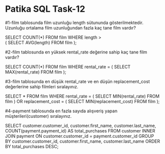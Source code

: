 # Patika SQL Task-12


#1-film tablosunda film uzunluğu length sütununda gösterilmektedir. Uzunluğu ortalama film uzunluğundan fazla kaç tane film vardır?

SELECT COUNT(*) FROM film
WHERE length >  
(
    SELECT AVG(length) FROM film
);


#2-film tablosunda en yüksek rental_rate değerine sahip kaç tane film vardır?


SELECT COUNT(*) FROM film
WHERE rental_rate = 
(
    SELECT MAX(rental_rate) FROM film
);


#3-film tablosunda en düşük rental_rate ve en düşün replacement_cost değerlerine sahip filmleri sıralayınız.


SELECT * FROM film 
WHERE rental_rate = (
    SELECT MIN(rental_rate) FROM film
) OR replacement_cost = (
    SELECT MIN(replacement_cost) FROM film
);



#4-payment tablosunda en fazla sayıda alışveriş yapan müşterileri(customer) sıralayınız.



SELECT
    customer.customer_id,
    customer.first_name,
    customer.last_name,
    COUNT(payment.payment_id) AS total_purchases
FROM
    customer
INNER JOIN
    payment ON customer.customer_id = payment.customer_id
GROUP BY
    customer.customer_id, customer.first_name, customer.last_name
ORDER BY
    total_purchases DESC;
